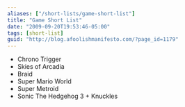```yaml
---
aliases: ["/short-lists/game-short-list"]
title: "Game Short List"
date: "2009-09-20T19:53:46-05:00"
tags: [short-list]
guid: "http://blog.afoolishmanifesto.com/?page_id=1179"
---
```

- Chrono Trigger
- Skies of Arcadia
- Braid
- Super Mario World
- Super Metroid
- Sonic The Hedgehog 3 + Knuckles
